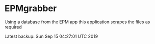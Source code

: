 # EPMgrabber
Using a database from the EPM app this application scrapes the files as required


Latest backup: Sun Sep 15 04:27:01 UTC 2019
